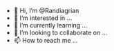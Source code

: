 - 👋 Hi, I’m @Randiagrian
- 👀 I’m interested in ...
- 🌱 I’m currently learning ...
- 💞️ I’m looking to collaborate on ...
- 📫 How to reach me ...

<!---
Randiagrian/Randiagrian is a ✨ special ✨ repository because its `README.md` (this file) appears on your GitHub profile.
You can click the Preview link to take a look at your changes.
--->
